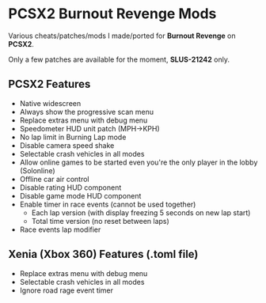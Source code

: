 # PCSX2 Burnout Revenge Mods

Various cheats/patches/mods I made/ported for **Burnout Revenge** on **PCSX2**.

Only a few patches are available for the moment, **SLUS-21242** only.

## PCSX2 Features
- Native widescreen
- Always show the progressive scan menu
- Replace extras menu with debug menu
- Speedometer HUD unit patch (MPH->KPH)
- No lap limit in Burning Lap mode
- Disable camera speed shake
- Selectable crash vehicles in all modes
- Allow online games to be started even you're the only player in the lobby (Solonline)
- Offline car air control
- Disable rating HUD component
- Disable game mode HUD component
- Enable timer in race events (cannot be used together)
  - Each lap version (with display freezing 5 seconds on new lap start)
  - Total time version (no reset between laps)
- Race events lap modifier

## Xenia (Xbox 360) Features (.toml file)
- Replace extras menu with debug menu
- Selectable crash vehicles in all modes
- Ignore road rage event timer
